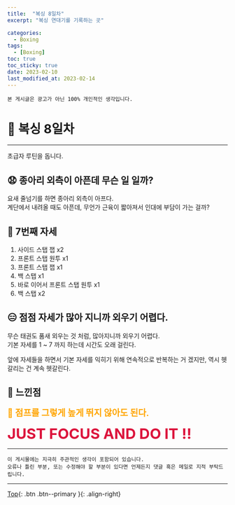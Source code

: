 ```yaml
---
title:  "복싱 8일차"
excerpt: "복싱 연대기를 기록하는 곳"

categories:
  - Boxing
tags:
  - [Boxing]
toc: true
toc_sticky: true
date: 2023-02-10
last_modified_at: 2023-02-14
---
```


    본 게시글은 광고가 아닌 100% 개인적인 생각입니다.

# 🥊 복싱 8일차 
<hr style="width:100%" />

  초급자 루틴을 돕니다.

## 😧 종아리 외측이 아픈데 무슨 일 일까? 

요새 줄넘기를 하면 종아리 외측이 아프다.  
계단에서 내려올 때도 아픈데, 무언가 근육이 짧아져서 인대에 부담이 가는 걸까?

## 🤣 7번째 자세

1. 사이드 스탭 잽 x2
2. 프론트 스탭 원투 x1
3. 프론트 스탭 잽 x1 
4. 백 스탭 x1
5. 바로 이어서 프론트 스탭 원투 x1
6. 백 스탭 x2 

## 😑 점점 자세가 많아 지니까 외우기 어렵다.

  무슨 태권도 품새 외우는 것 처럼, 많아지니까 외우기 어렵다.  
  기본 자세를 1 ~ 7 까지 하는데 시간도 오래 걸린다.

  앞에 자세들을 하면서 기본 자세를 익히기 위해 연속적으로 반복하는 거 겠지만, 역시 헷갈리는 건 계속 헷갈린다.
 
## 🤣 느낀점

  <strong style="color:orange; font-size:15pt">🥊 점프를 그렇게 높게 뛰지 않아도 된다.</strong>

  <strong style="color:crimson; font-size:25pt">JUST FOCUS AND DO IT !!</strong>

<hr style="width:100%" />

    이 게시물에는 지극히 주관적인 생각이 포함되어 있습니다. 
    오류나 틀린 부분, 또는 수정해야 할 부분이 있다면 언제든지 댓글 혹은 메일로 지적 부탁드립니다.
    
<hr>


[Top](#){: .btn .btn--primary }{: .align-right}